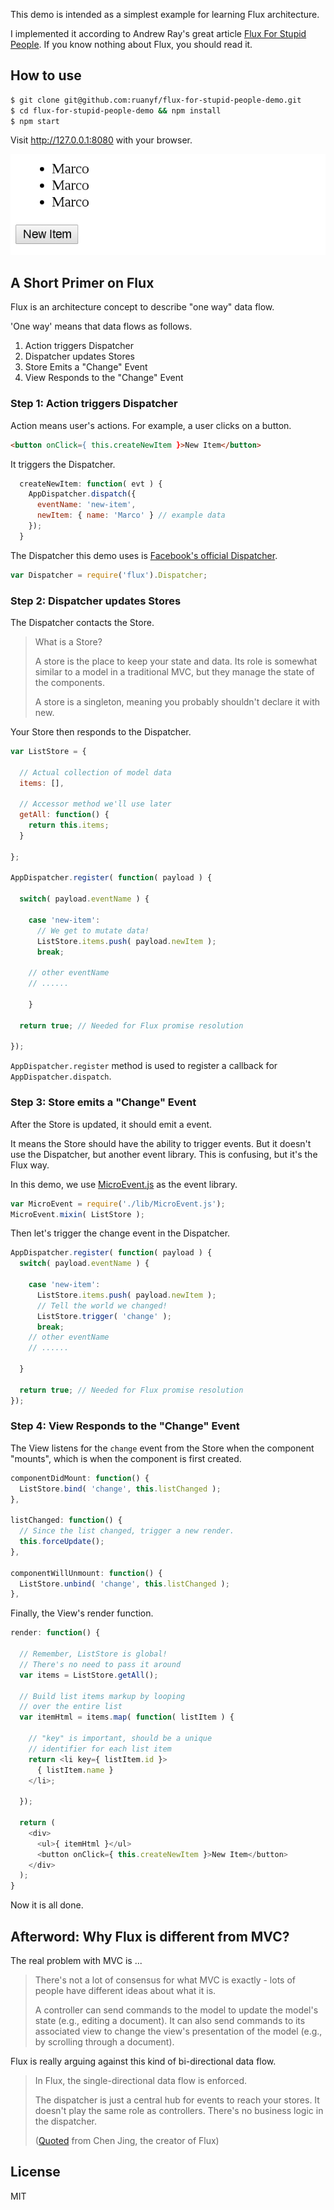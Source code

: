 This demo is intended as a simplest example for learning Flux architecture.

I implemented it according to Andrew Ray's great article [Flux For Stupid People](http://blog.andrewray.me/flux-for-stupid-people/). If you know nothing about Flux, you should read it.

## How to use

```bash
$ git clone git@github.com:ruanyf/flux-for-stupid-people-demo.git
$ cd flux-for-stupid-people-demo && npm install
$ npm start
```

Visit http://127.0.0.1:8080 with your browser.

![](screenshot.png)

## A Short Primer on Flux

Flux is an architecture concept to describe "one way" data flow.

'One way' means that data flows as follows.

1. Action triggers Dispatcher
1. Dispatcher updates Stores
1. Store Emits a "Change" Event
1. View Responds to the "Change" Event

### Step 1: Action triggers Dispatcher

Action means user's actions. For example, a user clicks on a button.

```html
<button onClick={ this.createNewItem }>New Item</button>
```

It triggers the Dispatcher.

```javascript
  createNewItem: function( evt ) {
    AppDispatcher.dispatch({
      eventName: 'new-item',
      newItem: { name: 'Marco' } // example data
    });
  }
```

The Dispatcher this demo uses is [Facebook's official Dispatcher](https://github.com/facebook/flux/blob/master/src/Dispatcher.js).

```javascript
var Dispatcher = require('flux').Dispatcher;
```

### Step 2: Dispatcher updates Stores

The Dispatcher contacts the Store.

> What is a Store?
>
> A store is the place to keep your state and data. Its role is somewhat similar to a model in a traditional MVC, but they manage the state of the components.
>
> A store is a singleton, meaning you probably shouldn't declare it with new.

Your Store then responds to the Dispatcher.

```javascript
var ListStore = {

  // Actual collection of model data
  items: [],

  // Accessor method we'll use later
  getAll: function() {
    return this.items;
  }

};

AppDispatcher.register( function( payload ) {

  switch( payload.eventName ) {

    case 'new-item':
      // We get to mutate data!
      ListStore.items.push( payload.newItem );
      break;

    // other eventName
    // ......

    }

  return true; // Needed for Flux promise resolution

});
```

`AppDispatcher.register` method is used to register a callback for `AppDispatcher.dispatch`.

### Step 3: Store emits a "Change" Event

After the Store is updated, it should emit a event.

It means the Store should have the ability to trigger events. But it doesn't use the Dispatcher, but another event library. This is confusing, but it's the Flux way.

In this demo, we use [MicroEvent.js](http://notes.jetienne.com/2011/03/22/microeventjs.html) as the event library.

```javascript
var MicroEvent = require('./lib/MicroEvent.js');
MicroEvent.mixin( ListStore );
```

Then let's trigger the change event in the Dispatcher.

```javascript
AppDispatcher.register( function( payload ) {
  switch( payload.eventName ) {

    case 'new-item':
      ListStore.items.push( payload.newItem );
      // Tell the world we changed!
      ListStore.trigger( 'change' );
      break;
    // other eventName
    // ......

  }

  return true; // Needed for Flux promise resolution
});
```

### Step 4: View Responds to the "Change" Event

The View listens for the `change` event from the Store when the component "mounts", which is when the component is first created.

```javascript
componentDidMount: function() {
  ListStore.bind( 'change', this.listChanged );
},

listChanged: function() {
  // Since the list changed, trigger a new render.
  this.forceUpdate();
},

componentWillUnmount: function() {
  ListStore.unbind( 'change', this.listChanged );
},
```

Finally, the View's render function.

```javascript
render: function() {

  // Remember, ListStore is global!
  // There's no need to pass it around
  var items = ListStore.getAll();

  // Build list items markup by looping
  // over the entire list
  var itemHtml = items.map( function( listItem ) {

    // "key" is important, should be a unique
    // identifier for each list item
    return <li key={ listItem.id }>
      { listItem.name }
    </li>;

  });

  return (
    <div>
      <ul>{ itemHtml }</ul>
      <button onClick={ this.createNewItem }>New Item</button>
    </div>
  );
}
```

Now it is all done.

## Afterword: Why Flux is different from MVC?

The real problem with MVC is ...

> There's not a lot of consensus for what MVC is exactly - lots of people have different ideas about what it is.
>
> A controller can send commands to the model to update the model's state (e.g., editing a document). It can also send commands to its associated view to change the view's presentation of the model (e.g., by scrolling through a document).

Flux is really arguing against this kind of bi-directional data flow.

> In Flux, the single-directional data flow is enforced.
>
> The dispatcher is just a central hub for events to reach your stores. It doesn't play the same role as controllers. There's no business logic in the dispatcher.
>
> ([Quoted](http://www.infoq.com/news/2014/05/facebook-mvc-flux) from Chen Jing, the creator of Flux)

## License

MIT
